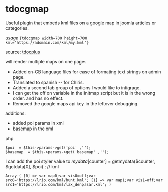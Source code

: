 # tdocgmap
Useful  plugin that embeds kml files on a google map in joomla articles or categories.

_usage_  `{tdocgmap width=700 height=700 kml='https://adomain.com/kml/my.kml'}`

source: [tdocplus](http://tdocplus.co.uk/0a_Empty400/kml-map)

will render multiple maps on one page. 

- Added en-GB language files for ease of formating text strings on admin page. 
- Translated  to spanish -- for Chiris. 
- Added a second tab group of options I would like to intigrage. 
- I can get the off on variable in the initmap script but it is in the wrong order. and has no effect.
- Removed the google maps api key in the leftover debugging. 

additions:
- added poi params in xml
- basemap in the xml

php

    $poi  = $this->params->get('poi' ,'');
    $basemap  = $this->params->get('basemap' ,'');
	
I can add the poi styler value to 
    $mydata[$counter] = getmydata($counter, $gotdata[0], $poi) ; // kml
	
	Array ( [0] => var map0;var vis0=off;var src0='https://lrio.com/kml/hunt.kml'; [1] => var map1;var vis1=off;var src1='https://lrio.com/kml/lax_denpasar.kml'; )
